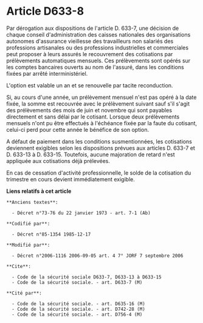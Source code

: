 # Article D633-8

Par dérogation aux dispositions de l'article D. 633-7, une décision de chaque conseil d'administration des caisses nationales
des organisations autonomes d'assurance vieillesse des travailleurs non salariés des professions artisanales ou des
professions industrielles et commerciales peut proposer à leurs assurés le recouvrement des cotisations par prélèvements
automatiques mensuels. Ces prélèvements sont opérés sur les comptes bancaires ouverts au nom de l'assuré, dans les conditions
fixées par arrêté interministériel.

L'option est valable un an et se renouvelle par tacite reconduction. 

Si, au cours d'une année, un prélèvement mensuel n'est pas opéré à la date fixée, la somme est recouvrée avec le prélèvement
suivant sauf s'il s'agit des prélèvements des mois de juin et novembre qui sont payables directement et sans délai par le
cotisant. Lorsque deux prélèvements mensuels n'ont pu être effectués à l'échéance fixée par la faute du cotisant, celui-ci
perd pour cette année le bénéfice de son option. 

A défaut de paiement dans les conditions susmentionnées, les cotisations deviennent exigibles selon les dispositions prévues
aux articles D. 633-7 et D. 633-13 à D. 633-15. Toutefois, aucune majoration de retard n'est appliquée aux cotisations déjà
prélevées.

En cas de cessation d'activité professionnelle, le solde de la cotisation du trimestre en cours devient immédiatement
exigible.

**Liens relatifs à cet article**

	**Anciens textes**:

	  - Décret n°73-76 du 22 janvier 1973 - art. 7-1 (Ab)

	**Codifié par**:

	  - Décret n°85-1354 1985-12-17

	**Modifié par**:

	  - Décret n°2006-1116 2006-09-05 art. 4 7° JORF 7 septembre 2006

	**Cite**:

	  - Code de la sécurité sociale D633-7, D633-13 à D633-15
	  - Code de la sécurité sociale. - art. D633-7 (M)

	**Cité par**:

	  - Code de la sécurité sociale. - art. D635-16 (M)
	  - Code de la sécurité sociale. - art. D742-28 (M)
	  - Code de la sécurité sociale. - art. D756-4 (M)
